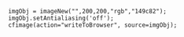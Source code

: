 ```luceescript+trycf
	imgObj = imageNew("",200,200,"rgb","149c82");
 	imgObj.setAntialiasing('off');
 	cfimage(action="writeToBrowser", source=imgObj);
```